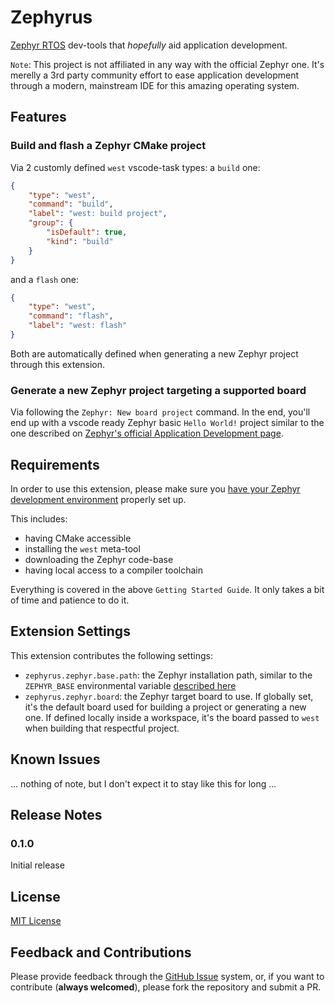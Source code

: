 # Zephyrus

[Zephyr RTOS](https://www.zephyrproject.org/) dev-tools that _hopefully_ aid application development.

`Note`: This project is not affiliated in any way with the official Zephyr one. It's merelly a 3rd party community effort to ease application development through a modern, mainstream IDE for this amazing operating system.

## Features
### Build and flash a Zephyr CMake project
Via 2 customly defined `west` vscode-task types: a `build` one: 
```json
{
    "type": "west",
    "command": "build",
    "label": "west: build project",
    "group": {
        "isDefault": true,
        "kind": "build"
    }
}
```
and a `flash` one:
```json
{
    "type": "west",
    "command": "flash",
    "label": "west: flash"
}
```
Both are automatically defined when generating a new Zephyr project through this extension.

### Generate a new Zephyr project targeting a supported board
Via following the `Zephyr: New board project` command. In the end, you'll end up with a vscode ready Zephyr basic `Hello World!` project similar to the one described on [Zephyr's official Application Development page](https://docs.zephyrproject.org/2.4.0/application/index.html).

## Requirements
In order to use this extension, please make sure you [have your Zephyr development environment](https://docs.zephyrproject.org/2.4.0/getting_started/index.html) properly set up.

This includes:
* having CMake accessible
* installing the `west` meta-tool
* downloading the Zephyr code-base
* having local access to a compiler toolchain

Everything is covered in the above `Getting Started Guide`. It only takes a bit of time and patience to do it.

## Extension Settings

This extension contributes the following settings:

* `zephyrus.zephyr.base.path`: the Zephyr installation path, similar to the `ZEPHYR_BASE` environmental variable [described here](https://docs.zephyrproject.org/2.4.0/application/index.html#important-build-system-variables)
* `zephyrus.zephyr.board`: the Zephyr target board to use. If globally set, it's the default board used for building a project or generating a new one. If defined locally inside a workspace, it's the board passed to `west` when building that respectful project.

## Known Issues

... nothing of note, but I don't expect it to stay like this for long ...

## Release Notes

### 0.1.0

Initial release

## License
[MIT License](LICENSE)

## Feedback and Contributions
Please provide feedback through the [GitHub Issue](https://github.com/tuScale/vscode-zephyrus/issues) system, or, if you want to contribute (**always welcomed**), please fork the repository and submit a PR.